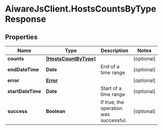# AiwareJsClient.HostsCountsByTypeResponse

## Properties

Name | Type | Description | Notes
------------ | ------------- | ------------- | -------------
**counts** | [**[HostsCountByType]**](HostsCountByType.md) |  | [optional] 
**endDateTime** | **Date** | End of a time range | [optional] 
**error** | [**Error**](Error.md) |  | [optional] 
**startDateTime** | **Date** | Start of a time range | [optional] 
**success** | **Boolean** | If true, the operation was successful. | [optional] 



